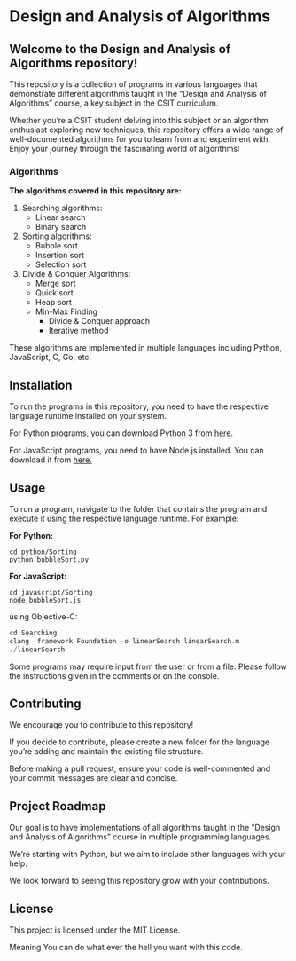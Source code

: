 # Design and Analysis of Algorithms

## Welcome to the Design and Analysis of Algorithms repository!

This repository is a collection of programs in various languages that demonstrate different algorithms taught in the “Design and Analysis of Algorithms” course, a key subject in the CSIT curriculum.

Whether you’re a CSIT student delving into this subject or an algorithm enthusiast exploring new techniques, this repository offers a wide range of well-documented algorithms for you to learn from and experiment with. Enjoy your journey through the fascinating world of algorithms!


### Algorithms
**The algorithms covered in this repository are:**
1. Searching algorithms:
    - Linear search
    - Binary search
2. Sorting algorithms:
    - Bubble sort
    - Insertion sort
    - Selection sort
3. Divide & Conquer Algorithms:
    - Merge sort
    - Quick sort
    - Heap sort
    - Min-Max Finding
        - Divide & Conquer approach
        - Iterative method


These algorithms are implemented in multiple languages including Python, JavaScript, C, Go, etc.

## Installation
To run the programs in this repository, you need to have the respective language runtime installed on your system.

For Python programs, you can download Python 3 from [here](https://www.python.org/downloads/).

For JavaScript programs, you need to have Node.js installed. You can download it from [here.](https://nodejs.org/en)

## Usage
To run a program, navigate to the folder that contains the program and execute it using the respective language runtime. For example:

**For Python:**
```
cd python/Sorting
python bubbleSort.py
```

**For JavaScript:**
```
cd javascript/Sorting
node bubbleSort.js
```

using Objective-C: <br>

```objective-c
cd Searching
clang -framework Foundation -o linearSearch linearSearch.m
./linearSearch
```

Some programs may require input from the user or from a file. Please follow the instructions given in the comments or on the console.

## Contributing

We encourage you to contribute to this repository!

If you decide to contribute, please create a new folder for the language you’re adding and maintain the existing file structure.

Before making a pull request, ensure your code is well-commented and your commit messages are clear and concise.

## Project Roadmap

Our goal is to have implementations of all algorithms taught in the “Design and Analysis of Algorithms” course in multiple programming languages.

We’re starting with Python, but we aim to include other languages with your help.

We look forward to seeing this repository grow with your contributions.

## License

This project is licensed under the MIT License.

Meaning You can do what ever the hell you want with this code.
